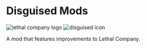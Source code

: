 # Disguised Mods
![lethal company logo](https://tawk.link/637ce062b0d6371309d07b8c/kb/attachments/InodhMEIMa.jpg) ![disguised icon](https://tawk.link/637ce062b0d6371309d07b8c/kb/attachments/jxl26fMNy6.png)

A mod that features improvements to Lethal Company.
